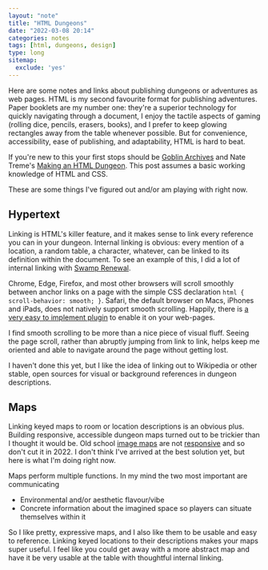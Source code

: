 ```yaml
---
layout: "note"
title: "HTML Dungeons"
date: "2022-03-08 20:14"
categories: notes
tags: [html, dungeons, design]
type: long
sitemap:
  exclude: 'yes'
---
```


Here are some notes and links about publishing dungeons or adventures as web pages. HTML is my second favourite format for publishing adventures. Paper booklets are my number one: they're a superior technology for quickly navigating through a document, I enjoy the tactile aspects of gaming (rolling dice, pencils, erasers, books), and I prefer to keep glowing rectangles away from the table whenever possible. But for convenience, accessibility, ease of publishing, and adaptability, HTML is hard to beat.

If you're new to this your first stops should be [Goblin Archives](https://goblinarchives.github.io/LiminalHorror/Game%20Design/Programs/#markdown) and Nate Treme's [Making an HTML Dungeon](https://www.youtube.com/watch?v=TRZ2w36wJi0&ab_channel=NateTreme). This post assumes a basic working knowledge of HTML and CSS.

These are some things I've figured out and/or am playing with right now.

## Hypertext

Linking is HTML's killer feature, and it makes sense to link every reference you can in your dungeon. Internal linking is obvious: every mention of a location, a random table, a character, whatever, can be linked to its definition within the document. To see an example of this, I did a lot of internal linking with [Swamp Renewal](https://numbered.works/swamp-renewal).

Chrome, Edge, Firefox, and most other browsers will scroll smoothly between anchor links on a page with the simple CSS declaration `html { scroll-behavior: smooth; }`. Safari, the default browser on Macs, iPhones and iPads, does not natively support smooth scrolling. Happily, there is [a very easy to implement plugin](https://jonaskuske.github.io/smoothscroll-anchor-polyfill/) to enable it on your web-pages.

I find smooth scrolling to be more than a nice piece of visual fluff. Seeing the page scroll, rather than abruptly jumping from link to link, helps keep me oriented and able to navigate around the page without getting lost.

I haven't done this yet, but I like the idea of linking out to Wikipedia or other stable, open sources for visual or background references in dungeon descriptions.

## Maps

Linking keyed maps to room or location descriptions is an obvious plus. Building responsive, accessible dungeon maps turned out to be trickier than I thought it would be. Old school [image maps]() are not [responsive]() and so don't cut it in 2022. I don't think I've arrived at the best solution yet, but here is what I'm doing right now.

Maps perform multiple functions. In my mind the two most important are communicating
* Environmental and/or aesthetic flavour/vibe
* Concrete information about the imagined space so players can situate themselves within it

So I like pretty, expressive maps, and I also like them to be usable and easy to reference. Linking keyed locations to their descriptions makes your maps super useful. I feel like you could get away with a more abstract map and have it be very usable at the table with thoughtful internal linking.
